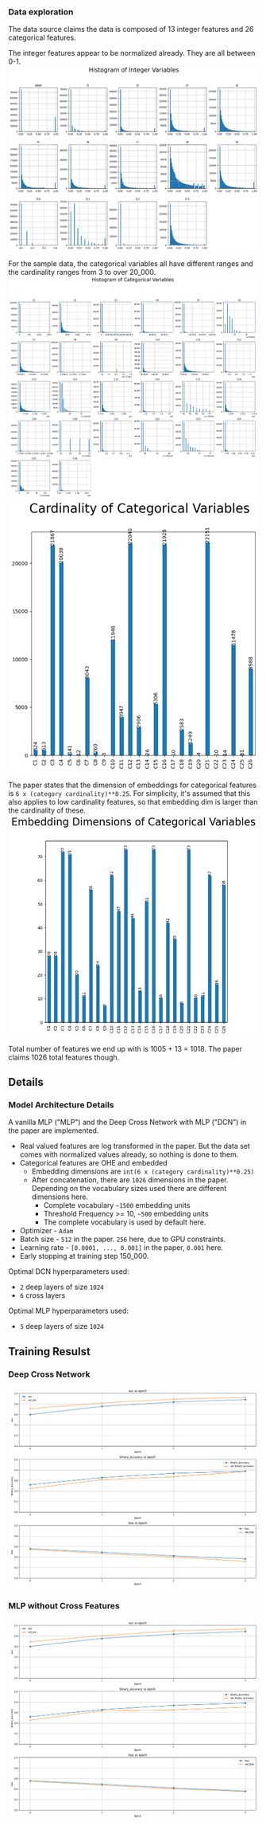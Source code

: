 ### Data exploration

The data source claims the data is composed of 13 integer features and 26 
categorical features.

The integer features appear to be normalized already. They are all between 0-1.
![hist_int_vars](../docs/images/hist_int_vars.png)

For the sample data, the categorical variables all have different ranges and the
cardinality ranges from 3 to over 20_000.
![hist_cat_vars](../docs/images/hist_cat_vars.png)
![cardinality_bar_chart](../docs/images/cardinality_bar_chart.png)

The paper states that the dimension of embeddings for categorical features is
`6 x (category cardinality)**0.25`. For simplicity, it's assumed that this also
applies to low cardinality features, so that embedding dim is larger than the
cardinality of these.
![embed_dims_bar_chart](../docs/images/embed_dims_bar_chart.png)

Total number of features we end up with is 1005 + 13 = 1018. The paper claims
1026 total features though.

## Details

### Model Architecture Details 

A vanilla MLP ("MLP") and the Deep Cross Network with MLP ("DCN") in the paper
are implemented.

* Real valued features are log transformed in the paper. But the data set comes 
  with normalized values already, so nothing is done to them.
* Categorical features are OHE and embedded 
  * Embedding dimensions are  `int(6 x (category cardinality)**0.25)`
  * After concatenation, there are `1026` dimensions in the paper. Depending on 
  the vocabulary sizes used there are different dimensions here.
    * Complete vocabulary `~1500` embedding units
    * Threshold Frequency >= 10, `~500` embedding units
    * The complete vocabulary is used by default here.
 * Optimizer - `Adam`
 * Batch size - `512` in the paper. `256` here, due to GPU constraints.
 * Learning rate - `[0.0001, ..., 0.001]` in the paper, `0.001` here. 
 * Early stopping at training step 150_000.

Optimal DCN hyperparameters used:
* `2` deep layers of size `1024`
* `6` cross layers

Optimal MLP hyperparameters used:
* `5` deep layers of size `1024`

## Training Resulst

### Deep Cross Network

![training_metrics_dcn](../model/DCN_vocab00/training_history_plot.png)

### MLP without Cross Features 

![training_metrics_mlp](../model/MLP_vocab00/training_history_plot.png)
